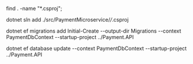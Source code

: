 find . -name "*.csproj";

dotnet sln add ./src/PaymentMicroservice/*/*.csproj

dotnet ef migrations add Initial-Create --output-dir Migrations --context PaymentDbContext --startup-project ../Payment.API 

dotnet ef database update --context PaymentDbContext --startup-project ../Payment.API